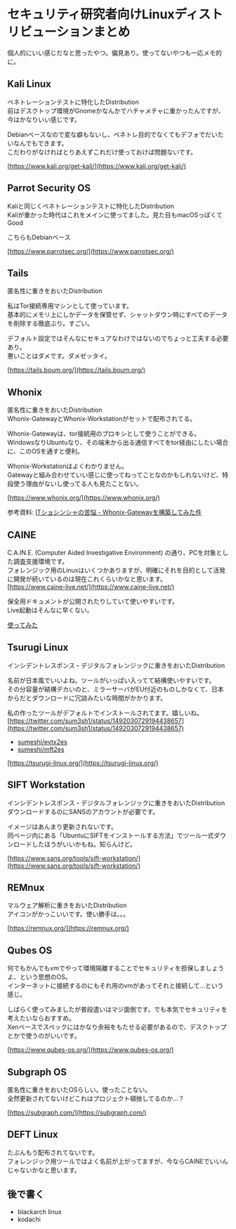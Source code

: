 # セキュリティ研究者向けLinuxディストリビューションまとめ
個人的にいい感じだなと思ったやつ。偏見あり。使ってないやつも一応メモ的に。

## Kali Linux
ペネトレーションテストに特化したDistribution  
前はデスクトップ環境がGnomeかなんかでハチャメチャに重かったんですが、今はかなりいい感じです。

Debianベースなので変な癖もないし、ペネトレ目的でなくてもデフォでだいたいなんでもできます。  
こだわりがなければとりあえずこれだけ使っておけば問題ないです。

[https://www.kali.org/get-kali/](https://www.kali.org/get-kali/)


## Parrot Security OS
Kaliと同じくペネトレーションテストに特化したDistribution  
Kaliが重かった時代はこれをメインに使ってました。見た目もmacOSっぽくてGood

こちらもDebianベース

[https://www.parrotsec.org/](https://www.parrotsec.org/)


## Tails
匿名性に重きをおいたDistribution

私はTor接続専用マシンとして使っています。  
基本的にメモリ上にしかデータを保管せず、シャットダウン時にすべてのデータを削除する徹底ぶり。すごい。  

デフォルト設定ではそんなにセキュアなわけではないのでちょっと工夫する必要あり。  
悪いことはダメです。ダメゼッタイ。

[https://tails.boum.org/](https://tails.boum.org/)


## Whonix
匿名性に重きをおいたDistribution  
Whonix-GatewayとWhonix-Workstationがセットで配布されてる。

Whonix-Gatewayは、tor接続用のプロキシとして使うことができる。  
WindowsなりUbuntuなり、その端末から出る通信すべてをtor経由にしたい場合に、このOSを通すと便利。

Whonix-Workstationはよくわかりません。  
Gatewayと組み合わせていい感じに使ってねってことなのかもしれないけど、特段使う理由がないし使ってる人も見たことない。

[https://www.whonix.org/](https://www.whonix.org/)

参考資料: [ITショシンシャの苦悩 - Whonix-Gatewayを構築してみた件](https://no-voids.hatenablog.com/entry/20210926)

## CAINE
C.A.IN.E. (Computer Aided Investigative Environment) の通り、PCを対象とした調査支援環境です。  
フォレンジック用のLinuxはいくつかありますが、明確にそれを目的として活発に開発が続いているのは現在これくらいかなと思います。  
[https://www.caine-live.net/](https://www.caine-live.net/)

保全用ドキュメントが公開されたりしていて使いやすいです。  
Live起動はそんなに早くない。  

[使ってみた](https://sumeshi.github.io/posts/tools/caine)

## Tsurugi Linux
インシデントレスポンス・デジタルフォレンジックに重きをおいたDistribution  

名前が日本風でいいよね。ツールがいっぱい入ってて結構使いやすいです。  
その分容量が結構デカいのと、ミラーサーバがEU付近のものしかなくて、日本からだとダウンロードに冗談みたいな時間がかかります。

私の作ったツールがデフォルトでインストールされてます。嬉しいね。  
[https://twitter.com/sum3sh1/status/1492030729194438657](https://twitter.com/sum3sh1/status/1492030729194438657)

- [sumeshi/evtx2es](https://github.com/sumeshi/evtx2es)  
- [sumeshi/mft2es](https://github.com/sumeshi/mft2es)  

[https://tsurugi-linux.org/](https://tsurugi-linux.org/)


## SIFT Workstation
インシデントレスポンス・デジタルフォレンジックに重きをおいたDistribution  
ダウンロードするのにSANSのアカウントが必要です。

イメージはあんまり更新されないです。  
同ページ内にある「UbuntuにSIFTをインストールする方法」でツール一式ダウンロードしたほうがいいかもね。知らんけど。

[https://www.sans.org/tools/sift-workstation/](https://www.sans.org/tools/sift-workstation/)


## REMnux
マルウェア解析に重きをおいたDistribution  
アイコンがかっこいいです。使い勝手は。。。

[https://remnux.org/](https://remnux.org/)


## Qubes OS
何でもかんでもvmでやって環境隔離することでセキュリティを担保しましょうよ、という思想のOS。  
インターネットに接続するのにもそれ用のvmがあってそれと接続して...という感じ。  

しばらく使ってみましたが普段遣いはマジ面倒です。でも本気でセキュリティを考えたいならおすすめ。  
Xenベースでスペックにはかなり余裕をもたせる必要があるので、デスクトップとかで使うのがいいです。

[https://www.qubes-os.org/](https://www.qubes-os.org/)


## Subgraph OS
匿名性に重きをおいたOSらしい。使ったことない。  
全然更新されてないけどこれはプロジェクト頓挫してるのか...？

[https://subgraph.com/](https://subgraph.com/)


## DEFT Linux
たぶんもう配布されてないです。  
フォレンジック用ツールではよく名前が上がってますが、今ならCAINEでいいんじゃないかなと思います。  

## 後で書く
- blackarch linux
- kodachi
